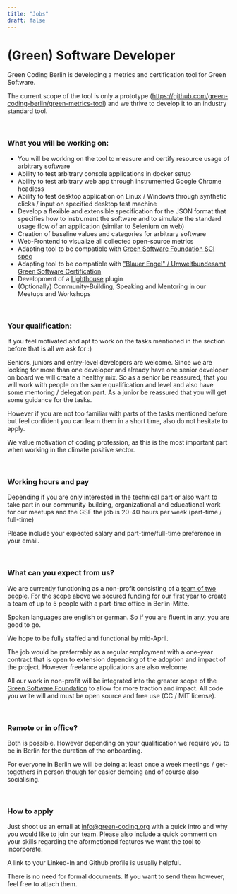 ```yaml
---
title: "Jobs"
draft: false
---
```

# (Green) Software Developer

Green Coding Berlin is developing a metrics and certification tool for Green Software.

The current scope of the tool is only a prototype (https://github.com/green-coding-berlin/green-metrics-tool) and
we thrive to develop it to an industry standard tool.

&nbsp;

### What you will be working on:
- You will be working on the tool to measure and certify resource usage of arbitrary software
- Ability to test arbitrary console applications in docker setup
- Ability to test arbitrary web app through instrumented Google Chrome headless
- Ability to test desktop application on Linux / Windows through synthetic clicks / input on specified desktop test machine
- Develop a flexible and extensible specification for the JSON format that specifies how to instrument the software and to simulate the standard usage flow of an application (similar to Selenium on web)
- Creation of baseline values and categories for arbitrary software
- Web-Frontend to visualize all collected open-source metrics
- Adapting tool to be compatible with [Green Software Foundation SCI spec](https://greensoftware.foundation/projects/software-carbon-intensity-sci-specification)
- Adapting tool to be compatible with ["Blauer Engel" / Umweltbundesamt Green Software Certification](https://www.blauer-engel.de/en/productworld/resources-and-energy-efficient-software-products)
- Development of a [Lighthouse](https://developers.google.com/web/tools/lighthouse) plugin
- (Optionally) Community-Building, Speaking and Mentoring in our Meetups and Workshops

&nbsp;

### Your qualification:
If you feel motivated and apt to work on the tasks mentioned in the section before that is all we ask for :)

Seniors, juniors and entry-level developers are welcome. Since we are looking for more than one developer
and already have one senior developer on board we will create a healthy mix.
So as a senior be reassured, that you will work with people on the same qualification and level and also
have some mentoring / delegation part.
As a junior be reassured that you will get some guidance for the tasks.

However if you are not too familiar with parts of the tasks mentioned before but feel confident you
can learn them in a short time, also do not hesitate to apply.

We value motivation of coding profession, as this is the most important part when working in the climate positive sector.

&nbsp;

### Working hours and pay

Depending if you are only interested in the technical part or also want to take part in our community-building, organizational and educational work for our meetups and the GSF the job is 20-40 hours per week (part-time / full-time)

Please include your expected salary and part-time/full-time preference in your email.

&nbsp;

### What can you expect from us?

We are currently functioning as a non-profit consisting of a [team of two people](/#nav-team).
For the scope above we secured funding for our first year to create a team of up to 5 people with a part-time office in Berlin-Mitte.

Spoken languages are english or german. So if you are fluent in any, you are good to go.

We hope to be fully staffed and functional by mid-April.

The job would be preferrably as a regular employment with a one-year contract that is open to extension depending of the adoption and impact of the project.
However freelance applications are also welcome.

All our work in non-profit will be integrated into the greater scope of the [Green Software Foundation](https://greensoftware.foundation/) to allow for more traction and impact.
All code you write will and must be open source and free use (CC / MIT license).

&nbsp;

### Remote or in office?
Both is possible. However depending on your qualification we require you to be in Berlin for the duration of the onboarding.

For everyone in Berlin we will be doing at least once a week meetings / get-togethers in person though for easier demoing and of course also socialising.

&nbsp;

### How to apply
Just shoot us an email at info@green-coding.org with a quick intro and why you would like to join our team.
Please also include a quick comment on your skills regarding the aformetioned features we want the tool to incorporate.

A link to your Linked-In and Github profile is usually helpful.

There is no need for formal documents. If you want to send them however, feel free to attach them.
